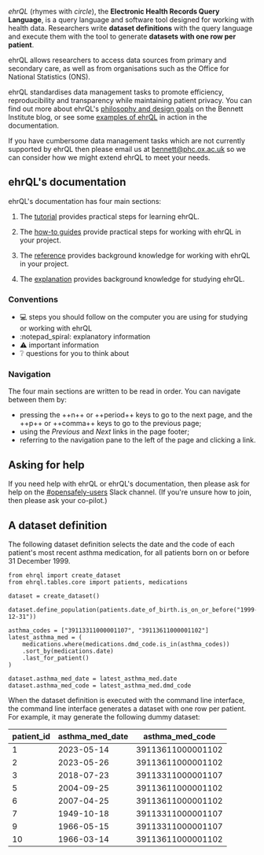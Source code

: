 *ehrQL* (rhymes with *circle*), the **Electronic Health Records Query Language**,
is a query language and software tool designed for working with health data.
Researchers write **dataset definitions** with the query language
and execute them with the tool to generate **datasets with one row per patient**.

ehrQL allows researchers to access data sources from primary and secondary care,
as well as from organisations such as the Office for National Statistics (ONS).

ehrQL standardises data management tasks to promote efficiency,
reproducibility and transparency while maintaining patient privacy.
You can find out more about ehrQL's [philosophy and design goals](https://www.bennett.ox.ac.uk/blog/2023/09/why-ehrql/) on the Bennett Institute blog,
or see some [examples of ehrQL](how-to/examples.md) in action in the documentation.

If you have cumbersome data management tasks which are not currently supported by ehrQL
then please email us at <bennett@phc.ox.ac.uk> so we can consider how we might extend ehrQL to meet your needs.

## ehrQL's documentation

ehrQL's documentation has four main sections:

1. The [tutorial](tutorial/index.md) provides practical steps for learning ehrQL.

1. The [how-to guides](how-to/index.md) provide practical steps for working with ehrQL in your project.

1. The [reference](reference/index.md) provides background knowledge for working with ehrQL in your project.

1. The [explanation](explanation/index.md) provides background knowledge for studying ehrQL.

### Conventions

* :computer: steps you should follow on the computer you are using for studying or working with ehrQL
* :notepad_spiral: explanatory information
* :warning: important information
* :grey_question: questions for you to think about

### Navigation

The four main sections are written to be read in order.
You can navigate between them by:

* pressing the ++n++ or ++period++ keys to go to the next page, and the ++p++ or ++comma++ keys to go to the previous page;
* using the *Previous* and *Next* links in the page footer;
* referring to the navigation pane to the left of the page and clicking a link.

## Asking for help

If you need help with ehrQL or ehrQL's documentation,
then please ask for help on the
[#opensafely-users](https://bennettoxford.slack.com/archives/C01D7H9LYKB)
Slack channel.
(If you're unsure how to join, then please ask your co-pilot.)

## A dataset definition

The following dataset definition selects the date and the code of each patient's most recent asthma medication,
for all patients born on or before 31 December 1999.

```ehrql
from ehrql import create_dataset
from ehrql.tables.core import patients, medications

dataset = create_dataset()

dataset.define_population(patients.date_of_birth.is_on_or_before("1999-12-31"))

asthma_codes = ["39113311000001107", "39113611000001102"]
latest_asthma_med = (
    medications.where(medications.dmd_code.is_in(asthma_codes))
    .sort_by(medications.date)
    .last_for_patient()
)

dataset.asthma_med_date = latest_asthma_med.date
dataset.asthma_med_code = latest_asthma_med.dmd_code
```

When the dataset definition is executed with the command line interface,
the command line interface generates a dataset with one row per patient.
For example, it may generate the following dummy dataset:

| patient_id | asthma_med_date |        asthma_med_code |
| ---------- | --------------- | ---------------------- |
|          1 |      2023-05-14 | 39113611000001102      |
|          2 |      2023-05-26 | 39113611000001102      |
|          3 |      2018-07-23 | 39113311000001107      |
|          5 |      2004-09-25 | 39113611000001102      |
|          6 |      2007-04-25 | 39113611000001102      |
|          7 |      1949-10-18 | 39113311000001107      |
|          9 |      1966-05-15 | 39113311000001107      |
|         10 |      1966-03-14 | 39113611000001102      |
